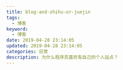 ```yaml
---
title: blog-and-zhihu-or-juejin
tags:
  - 博客
keyword:
  - 博客
date: 2019-04-28 23:14:05
updated: 2019-04-28 23:14:05
categories: 日常
description: 为什么程序员喜欢有自己的个人站点？
---
```


<!-- more -->


